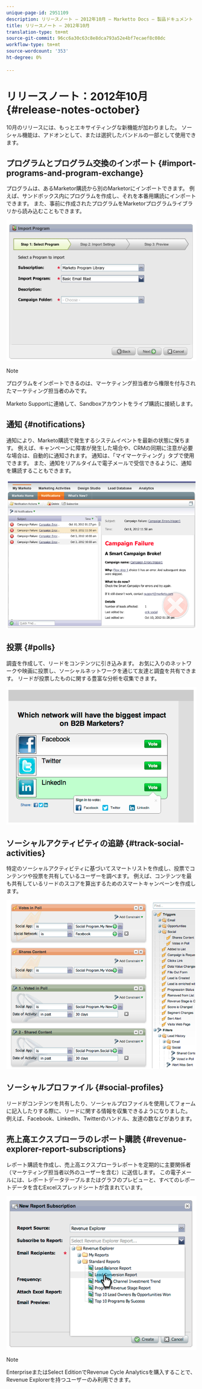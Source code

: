 ```yaml
---
unique-page-id: 2951109
description: リリースノート — 2012年10月 — Marketto Docs — 製品ドキュメント
title: リリースノート — 2012年10月
translation-type: tm+mt
source-git-commit: 96cc6a30c63c8e8dca793a52e4bf7ecaef8c08dc
workflow-type: tm+mt
source-wordcount: '353'
ht-degree: 0%

---
```



# リリースノート：2012年10月 {#release-notes-october}

10月のリリースには、もっとエキサイティングな新機能が加わりました。 ソーシャル機能は、アドオンとして、または選択したバンドルの一部として使用できます。

## プログラムとプログラム交換のインポート {#import-programs-and-program-exchange}

プログラムは、あるMarketor購読から別のMarketorにインポートできます。 例えば、サンドボックス内にプログラムを作成し、それを本番用購読にインポートできます。 また、事前に作成されたプログラムをMarketorプログラムライブラリから読み込むこともできます。

![](assets/image2014-9-23-10-3a46-3a42.png)

>[!NOTE]
>
>プログラムをインポートできるのは、マーケティング担当者から権限を付与されたマーケティング担当者のみです。
>
>Marketo Supportに連絡して、Sandboxアカウントをライブ購読に接続します。

## 通知 {#notifications}

通知により、Marketo購読で発生するシステムイベントを最新の状態に保ちます。 例えば、キャンペーンに障害が発生した場合や、CRMの同期に注意が必要な場合は、自動的に通知されます。 通知は、「マイマーケティング」タブで使用できます。 また、通知をリアルタイムで電子メールで受信できるように、通知を購読することもできます。

![](assets/image2014-9-23-10-3a46-3a53.png)

## 投票 {#polls}

調査を作成して、リードをコンテンツに引き込みます。 お気に入りのネットワークや映画に投票し、ソーシャルネットワークを通じて友達と調査を共有できます。 リードが投票したものに関する豊富な分析を収集できます。

![](assets/image2014-9-23-10-3a47-3a6.png)

## ソーシャルアクティビティの追跡 {#track-social-activities}

特定のソーシャルアクティビティに基づいてスマートリストを作成し、投票でコンテンツや投票を共有しているユーザーを調べます。 例えば、コンテンツを最も共有しているリードのスコアを算出するためのスマートキャンペーンを作成します。

![](assets/image2014-9-23-10-3a47-3a20.png)

## ソーシャルプロファイル {#social-profiles}

リードがコンテンツを共有したり、ソーシャルプロファイルを使用してフォームに記入したりする際に、リードに関する情報を収集できるようになりました。 例えば、Facebook、LinkedIn、Twitterのハンドル、友達の数などがあります。

## 売上高エクスプローラのレポート購読 {#revenue-explorer-report-subscriptions}

レポート購読を作成し、売上高エクスプローラレポートを定期的に主要関係者（マーケティング担当者以外のユーザーを含む）に送信します。 この電子メールには、レポートデータテーブルまたはグラフのプレビューと、すべてのレポートデータを含むExcelスプレッドシートが含まれています。

![](assets/image2014-9-23-10-3a47-3a33.png)

>[!NOTE]
>
>EnterpriseまたはSelect EditionでRevenue Cycle Analyticsを購入することで、Revenue Explorerを持つユーザーのみ利用できます。

